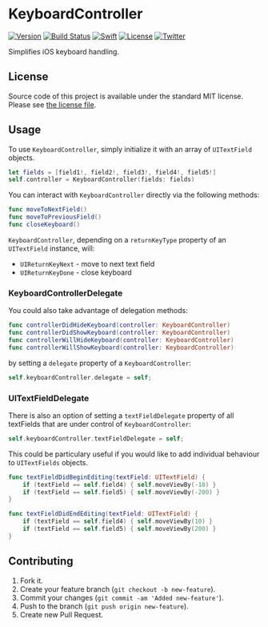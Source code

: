 # KeyboardController

[![Version](https://img.shields.io/cocoapods/v/MKUnits.svg)](http://cocoapods.org/pods/KeyboardController)
[![Build Status](https://travis-ci.org/michalkonturek/MKUnits.svg?branch=master)](https://travis-ci.org/michalkonturek/KeyboardController)
[![Swift](https://img.shields.io/badge/%20compatible-swift%202.2-orange.svg)](http://swift.org)
[![License](https://img.shields.io/cocoapods/l/MKUnits.svg)](http://cocoapods.org/pods/KeyboardController)
[![Twitter](https://img.shields.io/badge/contact-@MichalKonturek-blue.svg)](http://twitter.com/michalkonturek)

Simplifies iOS keyboard handling.


## License

Source code of this project is available under the standard MIT license. Please see [the license file][LICENSE].

[PODS]:http://cocoapods.org/
[LICENSE]:https://github.com/michalkonturek/KeyboardController/blob/master/LICENSE


## Usage

To use `KeyboardController`, simply initialize it with an array of `UITextField` objects.

```swift
let fields = [field1!, field2!, field3!, field4!, field5!]
self.controller = KeyboardController(fields: fields)
```

You can interact with `KeyboardController` directly via the following methods:

```swift
func moveToNextField()
func moveToPreviousField()
func closeKeyboard()
```

`KeyboardController`, depending on a `returnKeyType` property of an `UITextField` instance, will:

* `UIReturnKeyNext` - move to next text field
* `UIReturnKeyDone` - close keyboard


### KeyboardControllerDelegate 

You could also take advantage of delegation methods:

```swift
func controllerDidHideKeyboard(controller: KeyboardController)
func controllerDidShowKeyboard(controller: KeyboardController)
func controllerWillHideKeyboard(controller: KeyboardController)
func controllerWillShowKeyboard(controller: KeyboardController)
```

by setting a `delegate` property of a `KeyboardController`:

```swift
self.keyboardController.delegate = self;
```


### UITextFieldDelegate 

There is also an option of setting a `textFieldDelegate` property of all textFields that are under control of `KeyboardController`:

```swift
self.keyboardController.textFieldDelegate = self;
```

This could be particulary useful if you would like to add individual behaviour to `UITextFields` objects.

```swift
func textFieldDidBeginEditing(textField: UITextField) {
    if (textField == self.field4) { self.moveViewBy(-10) }
    if (textField == self.field5) { self.moveViewBy(-200) }
}

func textFieldDidEndEditing(textField: UITextField) {
    if (textField == self.field4) { self.moveViewBy(10) }
    if (textField == self.field5) { self.moveViewBy(200) }
}
```

## Contributing

1. Fork it.
2. Create your feature branch (`git checkout -b new-feature`).
3. Commit your changes (`git commit -am 'Added new-feature'`).
4. Push to the branch (`git push origin new-feature`).
5. Create new Pull Request.
